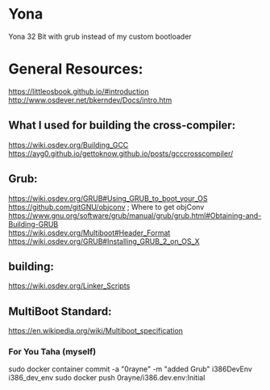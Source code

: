 # Yona
Yona 32 Bit with grub instead of my custom bootloader
# General Resources:
https://littleosbook.github.io/#introduction
http://www.osdever.net/bkerndev/Docs/intro.htm

## What I used for building the cross-compiler:
https://wiki.osdev.org/Building_GCC  
https://ayg0.github.io/gettoknow.github.io/posts/gcccrosscompiler/
## Grub:
https://wiki.osdev.org/GRUB#Using_GRUB_to_boot_your_OS  
https://github.com/gitGNU/objconv ; Where to get objConv  
https://www.gnu.org/software/grub/manual/grub/grub.html#Obtaining-and-Building-GRUB  
https://wiki.osdev.org/Multiboot#Header_Format  
https://wiki.osdev.org/GRUB#Installing_GRUB_2_on_OS_X
## building:
https://wiki.osdev.org/Linker_Scripts
## MultiBoot Standard:
https://en.wikipedia.org/wiki/Multiboot_specification

### For You Taha (myself)
sudo docker container commit -a "0rayne" -m "added Grub" i386DevEnv i386_dev_env 
sudo docker push 0rayne/i386.dev.env:Initial